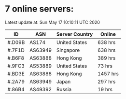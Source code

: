 # 7 online servers:

Latest update at: Sun May 17 10:10:11 UTC 2020

| ID | ASN | Server Country | Online |
| -- | --- | -------------- | ------ |
| #.D09B | AS174 | United States | 638 hrs |
| #.7F1D | AS63949 | Singapore | 638 hrs |
| #.B6F8 | AS63888 | Hong Kong | 389 hrs |
| #.9FC3 | AS53889 | United States | 73 hrs |
| #.BD3E | AS63888 | Hong Kong | 1457 hrs |
| #.2A79 | AS63949 | Japan | 297 hrs |
| #.86B4 | AS49392 | Russia | 19 hrs |

